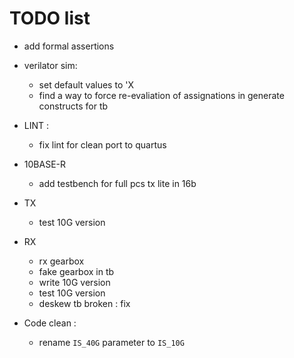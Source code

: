 # TODO list

- add formal assertions

- verilator sim: 
    - set default values to 'X
    - find a way to force re-evaliation of assignations in generate constructs for tb

- LINT :
    - fix lint for clean port to quartus

- 10BASE-R
    - add testbench for full pcs tx lite in 16b

- TX
    - test 10G version

- RX 
    - rx gearbox 
    - fake gearbox in tb
    - write 10G version
    - test 10G version
    - deskew tb broken : fix

- Code clean :
    - rename `IS_40G` parameter to `IS_10G`

